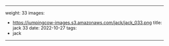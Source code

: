 
---
weight: 33
images:
- https://jumpingcow-images.s3.amazonaws.com/jack/jack_033.png
title: jack 33
date: 2022-10-27
tags:
- jack
---
